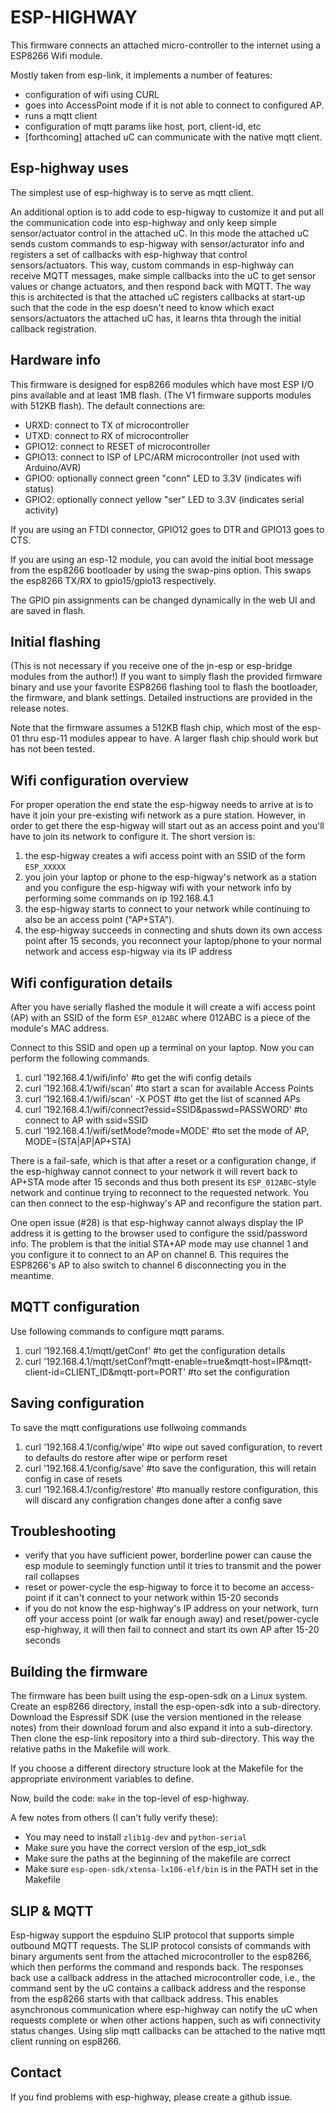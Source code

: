 ESP-HIGHWAY
========

This firmware connects an attached micro-controller to the internet using a ESP8266 Wifi module.

Mostly taken from esp-link, it implements a number of features:
- configuration of wifi using CURL
- goes into AccessPoint mode if it is not able to connect to configured AP.
- runs a mqtt client
- configuration of mqtt params like host, port, client-id, etc
- [forthcoming] attached uC can communicate with the native mqtt client.

Esp-highway uses
-------------
The simplest use of esp-highway is to serve as mqtt client. 

An additional option is to add code to esp-higway to customize it and put all the communication
code into esp-highway and only keep simple sensor/actuator control in the attached uC. In this
mode the attached uC sends custom commands to esp-higway with sensor/acturator info and
registers a set of callbacks with esp-highway that control sensors/actuators. This way, custom
commands in esp-highway can receive MQTT messages, make simple callbacks into the uC to get sensor
values or change actuators, and then respond back with MQTT. The way this is architected is that
the attached uC registers callbacks at start-up such that the code in the esp doesn't need to 
know which exact sensors/actuators the attached uC has, it learns thta through the initial
callback registration.

Hardware info
-------------
This firmware is designed for esp8266 modules which have most ESP I/O pins available and
at least 1MB flash. (The V1 firmware supports modules with 512KB flash).
The default connections are:
- URXD: connect to TX of microcontroller
- UTXD: connect to RX of microcontroller
- GPIO12: connect to RESET of microcontroller
- GPIO13: connect to ISP of LPC/ARM microcontroller (not used with Arduino/AVR)
- GPIO0: optionally connect green "conn" LED to 3.3V (indicates wifi status)
- GPIO2: optionally connect yellow "ser" LED to 3.3V (indicates serial activity)

If you are using an FTDI connector, GPIO12 goes to DTR and GPIO13 goes to CTS.

If you are using an esp-12 module, you can avoid the initial boot message from the esp8266
bootloader by using the swap-pins option. This swaps the esp8266 TX/RX to gpio15/gpio13 respectively.

The GPIO pin assignments can be changed dynamically in the web UI and are saved in flash.

Initial flashing
----------------
(This is not necessary if you receive one of the jn-esp or esp-bridge modules from the author!)
If you want to simply flash the provided firmware binary and use your favorite
ESP8266 flashing tool to flash the bootloader, the firmware, and blank settings.
Detailed instructions are provided in the release notes.

Note that the firmware assumes a 512KB flash chip, which most of the esp-01 thru esp-11
modules appear to have. A larger flash chip should work but has not been tested.

Wifi configuration overview
------------------
For proper operation the end state the esp-higway needs to arrive at is to have it
join your pre-existing wifi network as a pure station.
However, in order to get there the esp-higway will start out as an access point and you'll have
to join its network to configure it. The short version is:
 1. the esp-higway creates a wifi access point with an SSID of the form `ESP_XXXXX`
 2. you join your laptop or phone to the esp-higway's network as a station and you configure
    the esp-higway wifi with your network info by performing some commands on ip 192.168.4.1
 3. the esp-higway starts to connect to your network while continuing to also be an access point
    ("AP+STA").
 4. the esp-higway succeeds in connecting and shuts down its own access point after 15 seconds,
    you reconnect your laptop/phone to your normal network and access esp-higway via its IP address

Wifi configuration details
--------------------------
After you have serially flashed the module it will create a wifi access point (AP) with an
SSID of the form `ESP_012ABC` where 012ABC is a piece of the module's MAC address.

Connect to this SSID and open up a terminal on your laptop. Now you can perform the following commands.
1. curl '192.168.4.1/wifi/info' #to get the wifi config details
2. curl '192.168.4.1/wifi/scan' #to start a scan for available Access Points
3. curl '192.168.4.1/wifi/scan' -X POST #to get the list of scanned APs
4. curl '192.168.4.1/wifi/connect?essid=SSID&passwd=PASSWORD' #to connect to AP with ssid=SSID
5. curl '192.168.4.1/wifi/setMode?mode=MODE' #to set the mode of AP, MODE=(STA|AP|AP+STA)

There is a fail-safe, which is that after a reset or a configuration change, if the esp-highway
cannot connect to your network it will revert back to AP+STA mode after 15 seconds and thus
both present its `ESP_012ABC`-style network and continue trying to reconnect to the requested network.
You can then connect to the esp-highway's AP and reconfigure the station part.

One open issue (#28) is that esp-highway cannot always display the IP address it is getting to the browser
used to configure the ssid/password info. The problem is that the initial STA+AP mode may use
channel 1 and you configure it to connect to an AP on channel 6. This requires the ESP8266's AP
to also switch to channel 6 disconnecting you in the meantime. 

MQTT configuration
------------------

Use following commands to configure mqtt params.
1. curl '192.168.4.1/mqtt/getConf' #to get the configuration details
2. curl '192.168.4.1/mqtt/setConf?mqtt-enable=true&mqtt-host=IP&mqtt-client-id=CLIENT_ID&mqtt-port=PORT' #to set the configuration


Saving configuration
--------------------

To save the mqtt configurations use follwoing commands
1. curl '192.168.4.1/config/wipe' #to wipe out saved configuration, to revert to defaults do restore after wipe or perform reset
2. curl '192.168.4.1/config/save' #to save the configuration, this will retain config in case of resets
3. curl '192.168.4.1/config/restore' #to manually restore configuration, this will discard any configration changes done after a config save

Troubleshooting
---------------
- verify that you have sufficient power, borderline power can cause the esp module to seemingly
  function until it tries to transmit and the power rail collapses
- reset or power-cycle the esp-higway to force it to become an access-point if it can't
  connect to your network within 15-20 seconds
- if you do not know the esp-highway's IP address on your network, turn off your access point (or walk
  far enough away) and reset/power-cycle esp-highway, it will then fail to connect and start its
  own AP after 15-20 seconds

Building the firmware
---------------------
The firmware has been built using the esp-open-sdk on a Linux system. Create an esp8266 directory, install the esp-open-sdk into a sub-directory. Download the Espressif SDK (use the version mentioned in the release notes) from their download forum and also expand it into a sub-directory. Then clone the esp-link repository into a third sub-directory. This way the relative paths in the Makefile will work.

If you choose a different directory structure look at the Makefile for the appropriate environment
variables to define.

Now, build the code: `make` in the top-level of esp-highway.

A few notes from others (I can't fully verify these):
- You may need to install `zlib1g-dev` and `python-serial`
- Make sure you have the correct version of the esp_iot_sdk
- Make sure the paths at the beginning of the makefile are correct
- Make sure `esp-open-sdk/xtensa-lx106-elf/bin` is in the PATH set in the Makefile

SLIP & MQTT
---------------------------
Esp-higway support the espduino SLIP protocol that supports simple outbound
MQTT requests. The SLIP protocol consists of commands with binary arguments sent from the
attached microcontroller to the esp8266, which then performs the command and responds back.
The responses back use a callback address in the attached microcontroller code, i.e., the
command sent by the uC contains a callback address and the response from the esp8266 starts
with that callback address. This enables asynchronous communication where esp-highway can notify the
uC when requests complete or when other actions happen, such as wifi connectivity status changes. Using slip
mqtt callbacks can be attached to the native mqtt client running on esp8266.

Contact
-------
If you find problems with esp-highway, please create a github issue.
